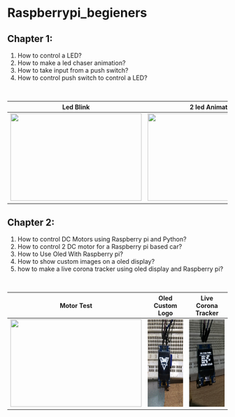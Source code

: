 # Raspberrypi_begieners

## Chapter 1:
1. How to control a LED?
2. How to make a led chaser animation?
3. How to take input from a push switch?
4. How to control push switch to control a LED?
</br>

|Led Blink|2 led Animation|Switch control led|
|:----:|:----:|:----:|
|<img src="outputs/led_blink.gif" width="300" height="200" />|<img src="outputs/2led_animation.gif" width="300" height="200" />|<img src="outputs/push_to_led.gif" width="300" height="200" /> </br>|

## Chapter 2:
1. How to control DC Motors using Raspberry pi and Python?
2. How to control 2 DC motor for a Raspberry pi based car?
3. How to Use Oled With Raspberry pi?
4. How to show custom images on a oled display?
5. how to make a live corona tracker using oled display and Raspberry pi?
<br>

|Motor Test|Oled Custom Logo|Live Corona Tracker|
|:----:|:----:|:----:|
|<img src="outputs/ezgif.com-optimize.gif" width="300" height="200" />|<img src="outputs/C3DA03CD-5EC5-48DD-99E4-8989D7276AE9.jpg" width="300" height="200" />|<img src="outputs/IMG_1210.jpg" width="300" height="200" /> </br>|

